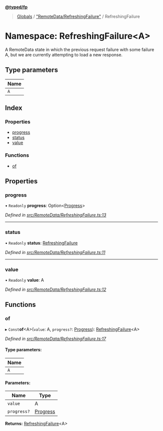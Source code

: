 **[@typed/fp](../README.md)**

> [Globals](../globals.md) / ["RemoteData/RefreshingFailure"](_remotedata_refreshingfailure_.md) / RefreshingFailure

# Namespace: RefreshingFailure\<A>

A RemoteData state in which the previous request failure with some failure A,
but we are currently attempting to load a new response.

## Type parameters

Name |
------ |
`A` |

## Index

### Properties

* [progress](_remotedata_refreshingfailure_.refreshingfailure.md#progress)
* [status](_remotedata_refreshingfailure_.refreshingfailure.md#status)
* [value](_remotedata_refreshingfailure_.refreshingfailure.md#value)

### Functions

* [of](_remotedata_refreshingfailure_.refreshingfailure.md#of)

## Properties

### progress

• `Readonly` **progress**: Option\<[Progress](../interfaces/_remotedata_progress_.progress.md)>

*Defined in [src/RemoteData/RefreshingFailure.ts:13](https://github.com/TylorS/typed-fp/blob/f129829/src/RemoteData/RefreshingFailure.ts#L13)*

___

### status

• `Readonly` **status**: [RefreshingFailure](../enums/_remotedata_enums_.remotedatastatus.md#refreshingfailure)

*Defined in [src/RemoteData/RefreshingFailure.ts:11](https://github.com/TylorS/typed-fp/blob/f129829/src/RemoteData/RefreshingFailure.ts#L11)*

___

### value

• `Readonly` **value**: A

*Defined in [src/RemoteData/RefreshingFailure.ts:12](https://github.com/TylorS/typed-fp/blob/f129829/src/RemoteData/RefreshingFailure.ts#L12)*

## Functions

### of

▸ `Const`**of**\<A>(`value`: A, `progress?`: [Progress](../interfaces/_remotedata_progress_.progress.md)): [RefreshingFailure](_remotedata_refreshingfailure_.refreshingfailure.md)\<A>

*Defined in [src/RemoteData/RefreshingFailure.ts:17](https://github.com/TylorS/typed-fp/blob/f129829/src/RemoteData/RefreshingFailure.ts#L17)*

#### Type parameters:

Name |
------ |
`A` |

#### Parameters:

Name | Type |
------ | ------ |
`value` | A |
`progress?` | [Progress](../interfaces/_remotedata_progress_.progress.md) |

**Returns:** [RefreshingFailure](_remotedata_refreshingfailure_.refreshingfailure.md)\<A>
